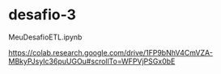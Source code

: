 # desafio-3

MeuDesafioETL.ipynb 

https://colab.research.google.com/drive/1FP9bNhV4CmVZA-MBkyPJsyIc36puUGOu#scrollTo=WFPVjPSGx0bE 
